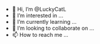 - 👋 Hi, I’m @LuckyCatL
- 👀 I’m interested in ...
- 🌱 I’m currently learning ...
- 💞️ I’m looking to collaborate on ...
- 📫 How to reach me ...

<!---
LuckyCatL/LuckyCatL is a ✨ special ✨ repository because its `README.md` (this file) appears on your GitHub profile.
You can click the Preview link to take a look at your changes.
--->
